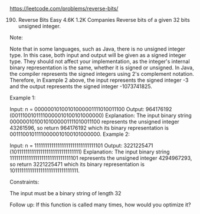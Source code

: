 https://leetcode.com/problems/reverse-bits/

190. Reverse Bits
Easy
4.6K
1.2K
Companies
Reverse bits of a given 32 bits unsigned integer.

Note:

Note that in some languages, such as Java, there is no unsigned integer type. In this case, both input and output will be given as a signed integer type. They should not affect your implementation, as the integer's internal binary representation is the same, whether it is signed or unsigned.
In Java, the compiler represents the signed integers using 2's complement notation. Therefore, in Example 2 above, the input represents the signed integer -3 and the output represents the signed integer -1073741825.
 

Example 1:

Input: n = 00000010100101000001111010011100
Output:    964176192 (00111001011110000010100101000000)
Explanation: The input binary string 00000010100101000001111010011100 represents the unsigned integer 43261596, so return 964176192 which its binary representation is 00111001011110000010100101000000.
Example 2:

Input: n = 11111111111111111111111111111101
Output:   3221225471 (10111111111111111111111111111111)
Explanation: The input binary string 11111111111111111111111111111101 represents the unsigned integer 4294967293, so return 3221225471 which its binary representation is 10111111111111111111111111111111.
 

Constraints:

The input must be a binary string of length 32
 

Follow up: If this function is called many times, how would you optimize it?
